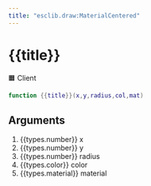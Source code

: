 ```yaml
---
title: "esclib.draw:MaterialCentered"
---
```

# {{title}}
🟧 Client

``` lua
function {{title}}(x,y,radius,col,mat)
```

## Arguments
1. {{types.number}} x
1. {{types.number}} y
1. {{types.number}} radius
1. {{types.color}} color
1. {{types.material}} material


